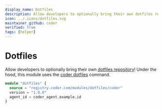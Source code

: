 ```yaml
---
display_name: Dotfiles
description: Allow developers to optionally bring their own dotfiles repository to customize their shell and IDE settings!
icon: ../.icons/dotfiles.svg
maintainer_github: coder
verified: true
tags: [helper]
---
```


# Dotfiles

Allow developers to optionally bring their own [dotfiles repository](https://dotfiles.github.io)! Under the hood, this module uses the [coder dotfiles](https://coder.com/docs/v2/latest/dotfiles) command.

```tf
module "dotfiles" {
  source = "registry.coder.com/modules/dotfiles/coder"
  version = "1.0.0"
  agent_id = coder_agent.example.id
}
```
